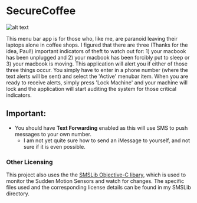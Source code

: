 # SecureCoffee

![alt text](http://i.imgur.com/ZuR7vOq.png?1)

This menu bar app is for those who, like me, are paranoid leaving their laptops alone in coffee shops. I figured that there are three (Thanks for the idea, Paul!) important indicators of theft to watch out for: 1) your macbook has been unplugged and 2) your macbook has been forcibly put to sleep or 3) your macbook is moving. This application will alert you if either of those three things occur. You simply have to enter in a phone number (where the text alerts will be sent) and select the 'Active' menubar item. When you are ready to receive alerts, simply press 'Lock Machine' and your machine will lock and the application will start auditing the system for those critical indicators. 

## Important:
* You should have **Text Forwarding** enabled as this will use SMS to push messages to your own number.
  * I am not yet quite sure how to send an iMessage to yourself, and not sure if it is even possible.
  
  
### Other Licensing
This project also uses the the [SMSLib Objective-C libary](https://github.com/bitcartel/SMSLib), which is used to monitor the Sudden Motion Sensors and watch for changes. The specific files used and the corresponding license details can be found in my SMSLib directory.
